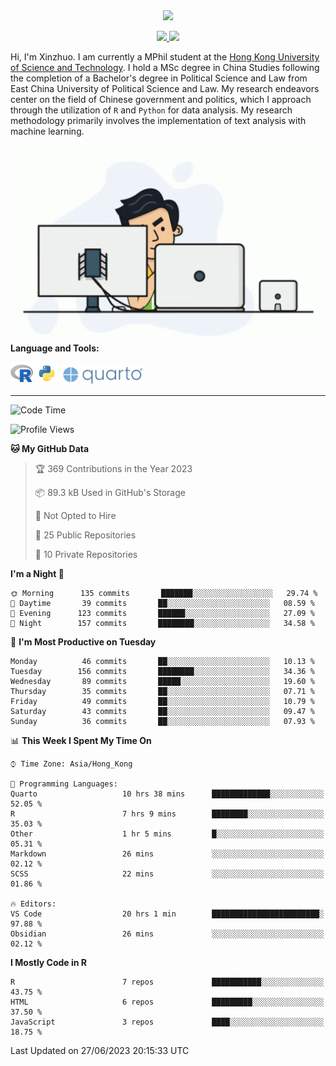 <div align='center'>
<img src='https://readme-typing-svg.herokuapp.com?font=ubuntu&color=4d3900&center=true&lines=HKUST+Mphil+in+SOSC;Focus+on+China;Code+for+PoliSci'/>
</div>

<p align='center'>
 <a href='https://www.linkedin.com/in/xinzhuo-huang-5161011ba/' target='_blank'>
        <img src='https://img.shields.io/badge/linkedin%20-%230077B5.svg?&style=for-the-badge&logo=linkedin&logoColor=white'/>
    </a>
 <a href='https://twitter.com/HsinchoH' target='_blank'>
        <img src='https://img.shields.io/badge/Twitter-1DA1F2?style=for-the-badge&logo=twitter&logoColor=white'/>
    </a>
    </p>
    
Hi, I'm Xinzhuo. I am currently a MPhil student at the [Hong Kong University of Science and Technology](https://sosc.hkust.edu.hk/node/613). I hold a MSc degree in China Studies following the completion of a Bachelor's degree in Political Science and Law from East China University of Political Science and Law. My research endeavors center on the field of Chinese government and politics, which I approach through the utilization of `R` and `Python` for data analysis. My research methodology primarily involves the implementation of text analysis with machine learning.




<img align='right' src="https://github.com/xinzhuohkust/xinzhuohkust/blob/main/programmer.gif" width="590">



**Language and Tools:**  

<code><img height="36" src="https://raw.githubusercontent.com/github/explore/80688e429a7d4ef2fca1e82350fe8e3517d3494d/topics/r/r.png"></code>
<code><img height="36" src="https://raw.githubusercontent.com/github/explore/80688e429a7d4ef2fca1e82350fe8e3517d3494d/topics/python/python.png"></code>
<code><img height="32" src="https://github.com/quarto-dev/quarto-r/blob/main/man/figures/quarto.png"></code>

---
<!--START_SECTION:waka-->
![Code Time](http://img.shields.io/badge/Code%20Time-665%20hrs%2015%20mins-blue)

![Profile Views](http://img.shields.io/badge/Profile%20Views-3-blue)

**🐱 My GitHub Data** 

> 🏆 369 Contributions in the Year 2023
 > 
> 📦 89.3 kB Used in GitHub's Storage 
 > 
> 🚫 Not Opted to Hire
 > 
> 📜 25 Public Repositories 
 > 
> 🔑 10 Private Repositories  
 > 
**I'm a Night 🦉** 

```text
🌞 Morning      135 commits       ███████░░░░░░░░░░░░░░░░░░   29.74 % 
🌆 Daytime       39 commits       ██░░░░░░░░░░░░░░░░░░░░░░░   08.59 % 
🌃 Evening      123 commits       ██████░░░░░░░░░░░░░░░░░░░   27.09 % 
🌙 Night        157 commits       ████████░░░░░░░░░░░░░░░░░   34.58 % 

```
📅 **I'm Most Productive on Tuesday** 

```text
Monday          46 commits       ██░░░░░░░░░░░░░░░░░░░░░░░   10.13 % 
Tuesday        156 commits       ████████░░░░░░░░░░░░░░░░░   34.36 % 
Wednesday       89 commits       █████░░░░░░░░░░░░░░░░░░░░   19.60 % 
Thursday        35 commits       ██░░░░░░░░░░░░░░░░░░░░░░░   07.71 % 
Friday          49 commits       ██░░░░░░░░░░░░░░░░░░░░░░░   10.79 % 
Saturday        43 commits       ██░░░░░░░░░░░░░░░░░░░░░░░   09.47 % 
Sunday          36 commits       ██░░░░░░░░░░░░░░░░░░░░░░░   07.93 % 

```


📊 **This Week I Spent My Time On** 

```text
⌚︎ Time Zone: Asia/Hong_Kong

💬 Programming Languages: 
Quarto                   10 hrs 38 mins      █████████████░░░░░░░░░░░░   52.05 % 
R                        7 hrs 9 mins        ████████░░░░░░░░░░░░░░░░░   35.03 % 
Other                    1 hr 5 mins         █░░░░░░░░░░░░░░░░░░░░░░░░   05.31 % 
Markdown                 26 mins             ░░░░░░░░░░░░░░░░░░░░░░░░░   02.12 % 
SCSS                     22 mins             ░░░░░░░░░░░░░░░░░░░░░░░░░   01.86 % 

🔥 Editors: 
VS Code                  20 hrs 1 min        ████████████████████████░   97.88 % 
Obsidian                 26 mins             ░░░░░░░░░░░░░░░░░░░░░░░░░   02.12 % 

```

**I Mostly Code in R** 

```text
R                        7 repos             ███████████░░░░░░░░░░░░░░   43.75 % 
HTML                     6 repos             █████████░░░░░░░░░░░░░░░░   37.50 % 
JavaScript               3 repos             ████░░░░░░░░░░░░░░░░░░░░░   18.75 % 

```



 Last Updated on 27/06/2023 20:15:33 UTC
<!--END_SECTION:waka-->
    
    
    
    
    
    
    
    
